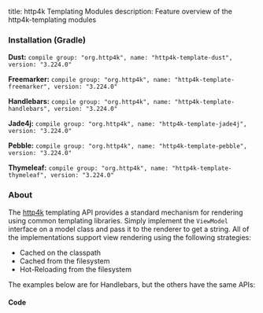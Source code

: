 title: http4k Templating Modules
description: Feature overview of the http4k-templating modules

### Installation (Gradle)
**Dust:** ```compile group: "org.http4k", name: "http4k-template-dust", version: "3.224.0"```

**Freemarker:** ```compile group: "org.http4k", name: "http4k-template-freemarker", version: "3.224.0"```

**Handlebars:** ```compile group: "org.http4k", name: "http4k-template-handlebars", version: "3.224.0"```

**Jade4j:** ```compile group: "org.http4k", name: "http4k-template-jade4j", version: "3.224.0"```

**Pebble:** ```compile group: "org.http4k", name: "http4k-template-pebble", version: "3.224.0"```

**Thymeleaf:** ```compile group: "org.http4k", name: "http4k-template-thymeleaf", version: "3.224.0"```

### About
The [http4k] templating API provides a standard mechanism for rendering using common templating libraries. Simply implement the `ViewModel` interface on a model class and pass it to the renderer to get a string. All of the implementations support view rendering using the following strategies:

* Cached on the classpath
* Cached from the filesystem
* Hot-Reloading from the filesystem

The examples below are for Handlebars, but the others have the same APIs:

#### Code  [<img class="octocat"/>](https://github.com/http4k/http4k/blob/master/src/docs/guide/modules/templating/example.kt)

 <script src="https://gist-it.appspot.com/https://github.com/http4k/http4k/blob/master/src/docs/guide/modules/templating/example.kt"></script>

[http4k]: https://http4k.org
